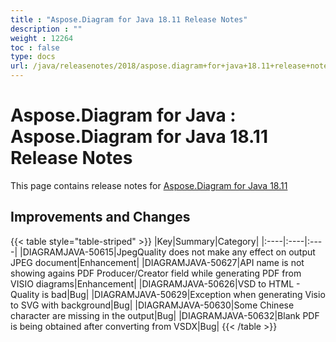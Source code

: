 ```yaml
---
title : "Aspose.Diagram for Java 18.11 Release Notes" 
description : "" 
weight : 12264 
toc : false
type: docs
url: /java/releasenotes/2018/aspose.diagram+for+java+18.11+release+notes/
---
```


# Aspose.Diagram for Java : Aspose.Diagram for Java 18.11 Release Notes


This page contains release notes for [Aspose.Diagram for Java 18.11](https://repository.aspose.com/repo/com/aspose/aspose-diagram/18.11/)

## Improvements and Changes

{{< table style="table-striped" >}}
|Key|Summary|Category|
|:----|:----|:----|
|DIAGRAMJAVA-50615|JpegQuality does not make any effect on output JPEG document|Enhancement|
|DIAGRAMJAVA-50627|API name is not showing agains PDF Producer/Creator field while generating PDF from VISIO diagrams|Enhancement|
|DIAGRAMJAVA-50626|VSD to HTML - Quality is bad|Bug|
|DIAGRAMJAVA-50629|Exception when generating Visio to SVG with background|Bug|
|DIAGRAMJAVA-50630|Some Chinese character are missing in the output|Bug|
|DIAGRAMJAVA-50632|Blank PDF is being obtained after converting from VSDX|Bug|
{{< /table >}}

